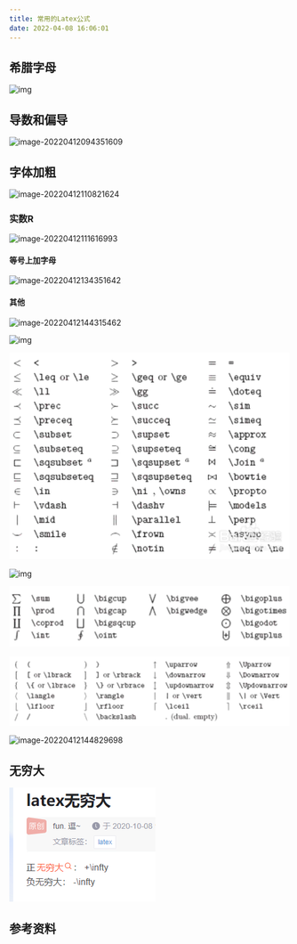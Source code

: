 ```yaml
---
title: 常用的Latex公式
date: 2022-04-08 16:06:01 
---
```






## 希腊字母

![img](https://gqjia-images-1254146217.cos.ap-nanjing.myqcloud.com/gqjia-post202403141030975.jpg)

## 导数和偏导

![image-20220412094351609](https://gqjia-images-1254146217.cos.ap-nanjing.myqcloud.com/gqjia-post202403141030037.png)

## 字体加粗

![image-20220412110821624](https://gqjia-images-1254146217.cos.ap-nanjing.myqcloud.com/gqjia-post202403141030341.png)

### 实数R

![image-20220412111616993](https://gqjia-images-1254146217.cos.ap-nanjing.myqcloud.com/gqjia-post202403141030714.png)

#### 等号上加字母

![image-20220412134351642](https://gqjia-images-1254146217.cos.ap-nanjing.myqcloud.com/gqjia-post202403141030920.png)



#### 其他

![image-20220412144315462](https://gqjia-images-1254146217.cos.ap-nanjing.myqcloud.com/gqjia-post202403141030011.png)

![img](https://gqjia-images-1254146217.cos.ap-nanjing.myqcloud.com/gqjia-post202403141031205.webp)

![img](https://raw.githubusercontent.com/Moriarty12138/PictureBed/main/img/202204121446167.webp)

![img](https://gqjia-images-1254146217.cos.ap-nanjing.myqcloud.com/gqjia-post202403141031204.webp)

![img](https://raw.githubusercontent.com/Moriarty12138/PictureBed/main/img/202204121446369.webp)

![img](https://raw.githubusercontent.com/Moriarty12138/PictureBed/main/img/202204121446359.webp)

![image-20220412144829698](https://gqjia-images-1254146217.cos.ap-nanjing.myqcloud.com/gqjia-post202403141031788.png)



## 无穷大

![image-20220504145529896](https://raw.githubusercontent.com/Moriarty12138/PictureBed/main/img/202205041455955.png)







## 参考资料

[^1]:[Latex公式手册（全网最全）](https://www.cnblogs.com/1024th/p/11623258.html)
[^2]:[如何用latex编写矩阵（包括各类复杂、大型矩阵）？](https://zhuanlan.zhihu.com/p/266267223?utm_source=wechat_session)
[^3]:[常用数学符号的 LaTeX 表示方法](http://mohu.org/info/symbols/symbols.htm)

